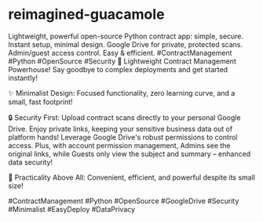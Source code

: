 # reimagined-guacamole
Lightweight, powerful open-source Python contract app: simple, secure. Instant setup, minimal design. Google Drive for private, protected scans. Admin/guest access control. Easy &amp; efficient. #ContractManagement #Python #OpenSource #Security
🚀 Lightweight Contract Management Powerhouse! Say goodbye to complex deployments and get started instantly!

✨ Minimalist Design: Focused functionality, zero learning curve, and a small, fast footprint!

🔒 Security First: Upload contract scans directly to your personal Google Drive. Enjoy private links, keeping your sensitive business data out of platform hands! Leverage Google Drive's robust permissions to control access. Plus, with account permission management, Admins see the original links, while Guests only view the subject and summary – enhanced data security!

💪 Practicality Above All: Convenient, efficient, and powerful despite its small size!

#ContractManagement #Python #OpenSource #GoogleDrive #Security #Minimalist #EasyDeploy #DataPrivacy
